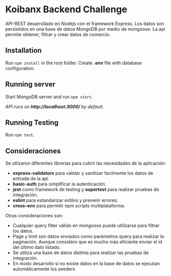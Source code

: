 # Koibanx Backend Challenge
API-REST desarrollado en Nodejs con el framework Express. Los datos son persistidos en una base de datos MongoDB por medio de mongoose. La api permite obtener, filtrar y crear datos de comercio.

## Installation
Run `npm install` in the root folder.
Create **.env** file with database configuration.

## Running server
Start MongoDB server and run `npm start`.

_API runs on **http://localhost:3000/** by default._

## Running Testing
Run `npm test`.

## Consideraciones
Se utlizaron diferentes librerias para cubrir las necesidades de la aplicación:
- **express-validators** para validar y sanitizar facilmente los datos de entrada de la api.
- **basic-auth** para simplificar la autenticación.
- **jest** como framework de testing y **supertest** para realizar pruebas de integración.
- **eslint** para estandarizar estilos y prevenir errores.
- **cross-env** para permitir npm scripts multiplataforma.

Otras consideraciones son:
- Cualquier query filter válido en mongoose puede utilizarse para filtrar los datos.
- Page y limit son datos enviados como parámetros query para realizar la paginación. Aunque considero que es mucho más eficiente enviar el id del último dato listado.
- Se utiliza una base de datos distinta para realizar las pruebas de integración.
- En modo desarrollo si no existe datos en la base de datos se ejecutan automáticamente los seeders
